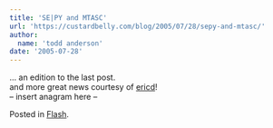 ```yaml
---
title: 'SE|PY and MTASC'
url: 'https://custardbelly.com/blog/2005/07/28/sepy-and-mtasc/'
author:
  name: 'todd anderson'
date: '2005-07-28'
---
```


… an edition to the last post.  
and more great news courtesy of [ericd](http://www.ericd.net/2005_07_24_blogger_archive.inc#112259460128463720)!  
– insert anagram here –

Posted in [Flash](https://custardbelly.com/blog/category/flash/).
